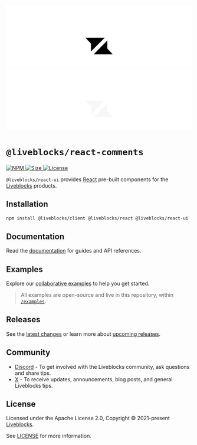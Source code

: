 <p align="center">
  <a href="https://liveblocks.io#gh-light-mode-only">
    <img src="https://raw.githubusercontent.com/liveblocks/liveblocks/main/.github/assets/header-light.svg" alt="Liveblocks" />
  </a>
  <a href="https://liveblocks.io#gh-dark-mode-only">
    <img src="https://raw.githubusercontent.com/liveblocks/liveblocks/main/.github/assets/header-dark.svg" alt="Liveblocks" />
  </a>
</p>

# `@liveblocks/react-comments`

<p>
  <a href="https://npmjs.org/package/@liveblocks/react-ui">
    <img src="https://img.shields.io/npm/v/@liveblocks/react-ui?style=flat&label=npm&color=c33" alt="NPM" />
  </a>
  <a href="https://bundlephobia.com/package/@liveblocks/react-ui">
    <img src="https://img.shields.io/bundlephobia/minzip/@liveblocks/react-ui?style=flat&label=size&color=09f" alt="Size" />
  </a>
  <a href="https://github.com/liveblocks/liveblocks/blob/main/LICENSE">
    <img src="https://img.shields.io/github/license/liveblocks/liveblocks?style=flat&label=license&color=f80" alt="License" />
  </a>
</p>

`@liveblocks/react-ui` provides [React](https://reactjs.org/) pre-built
components for the [Liveblocks](https://liveblocks.io/) products.

## Installation

```
npm install @liveblocks/client @liveblocks/react @liveblocks/react-ui
```

## Documentation

Read the
[documentation](https://liveblocks.io/docs/api-reference/liveblocks-react-ui)
for guides and API references.

## Examples

Explore our [collaborative examples](https://liveblocks.io/examples) to help you
get started.

> All examples are open-source and live in this repository, within
> [`/examples`](../../examples).

## Releases

See the [latest changes](https://github.com/liveblocks/liveblocks/releases) or
learn more about
[upcoming releases](https://github.com/liveblocks/liveblocks/milestones).

## Community

- [Discord](https://liveblocks.io/discord) - To get involved with the Liveblocks
  community, ask questions and share tips.
- [X](https://x.com/liveblocks) - To receive updates, announcements, blog posts,
  and general Liveblocks tips.

## License

Licensed under the Apache License 2.0, Copyright © 2021-present
[Liveblocks](https://liveblocks.io).

See [LICENSE](../../LICENSE) for more information.
